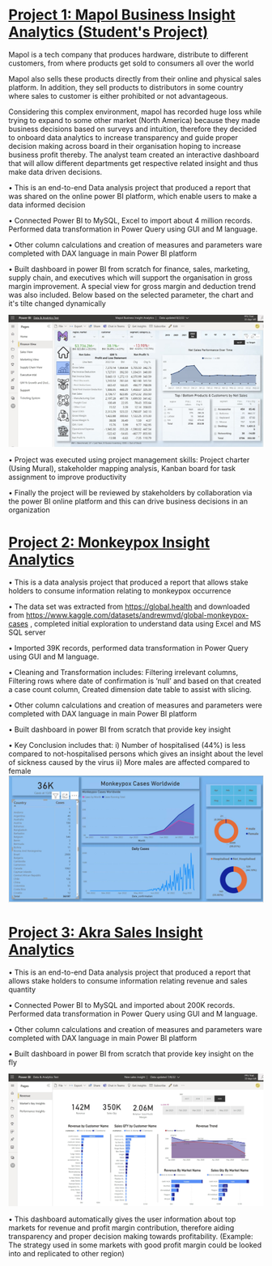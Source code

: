 # [Project 1: Mapol Business Insight Analytics (Student's Project)](https://github.com/Ola-20/PowerBI_Projects/blob/main/Mapol_BI_Analytics/README.md)

Mapol is a tech company that produces hardware, distribute to different customers, from where products get sold to consumers all over the world

Mapol also sells these products directly from their online and physical sales platform. In addition, they sell products to distributors in some country where sales to customer is either prohibited or not advantageous.

Considering this complex environment, mapol has recorded huge loss while trying to expand to some other market (North America) because they made business decisions based on surveys and intuition, therefore they decided to onboard data analytics to increase transparency and guide proper decision making across board in their organisation hoping to increase business profit thereby. The analyst team created an interactive dashboard that will allow different departments get respective related insight and thus make data driven decisions.


•	This is an end-to-end Data analysis project that produced a report that was shared on the online power BI platform, which enable users to make a data informed decision

•	Connected Power BI to MySQL, Excel to import about 4 million records. Performed data transformation in Power Query using GUI and M language.

•	Other column calculations and creation of measures and parameters ware completed with DAX language in main Power BI platform

•	Built dashboard in power BI from scratch for finance, sales, marketing, supply chain, and executives which will support the organisation in gross margin improvement. A special view for gross margin and deduction trend was also included. Below based on the selected parameter, the chart and it's tilte changed dynamically


![](/images/finance_view.JPG)

• Project was executed using project management skills: Project charter (Using Mural), stakeholder mapping analysis, Kanban board for task assignment to improve productivity

• Finally the project will be reviewed by stakeholders by collaboration via the power BI online platform and this can drive business decisions in an organization




# [Project 2: Monkeypox Insight Analytics](https://github.com/Ola-20/PowerBI_Projects/tree/main/Monkeypox)

•	This is a data analysis project that produced a report that allows stake holders to consume information relating to monkeypox occurrence

•	The data set was extracted from https://global.health and downloaded from https://www.kaggle.com/datasets/andrewmvd/global-monkeypox-cases , completed initial exploration to understand data using Excel and MS SQL server

•	Imported 39K records, performed data transformation in Power Query using GUI and M language.

•	Cleaning and Transformation includes:
          	Filtering irrelevant columns,
          	Filtering rows where date of confirmation is ‘null’ and based on that created a case count column,
                    Created dimension date table to assist with slicing. 


•	Other column calculations and creation of measures and parameters were completed with DAX language in main Power BI platform

•	Built dashboard in power BI from scratch that provide key insight

•	Key Conclusion includes that:
           i)       Number of hospitalised (44%) is less compared to not-hospitalised persons which gives an insight about the level of sickness caused by the virus
           ii)      More males are affected compared to female
![](/images/default.JPG)



# [Project 3: Akra Sales Insight Analytics](https://github.com/Ola-20/PowerBI_Projects/tree/main/AkraSalesInsight)

•	This is an end-to-end Data analysis project that produced a report that allows stake holders to consume information relating revenue and sales quantity

•	Connected Power BI to MySQL and imported about 200K records. Performed data transformation in Power Query using GUI and M language.

•	Other column calculations and creation of measures and parameters ware completed with DAX language in main Power BI platform

•	Built dashboard in power BI from scratch that provide key insight on the fly

![](/images/revenue_view.JPG)

•	This dashboard automatically gives the user information about top markets for revenue and profit margin contribution, therefore aiding transparency and proper decision making towards profitability. (Example: The strategy used in some markets with good profit margin could be looked into and replicated to other region)



